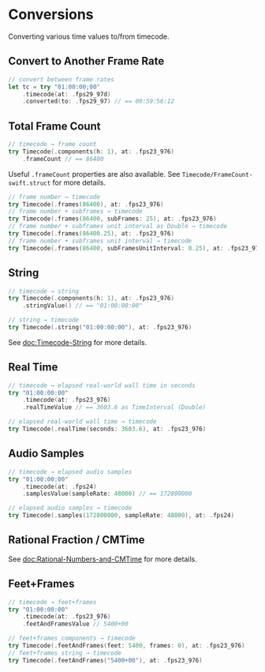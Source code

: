 # Conversions

Converting various time values to/from timecode.

## Convert to Another Frame Rate

```swift
// convert between frame rates
let tc = try "01:00:00;00"
    .timecode(at: .fps29_97d)
    .converted(to: .fps29_97) // == 00:59:56:12
```

## Total Frame Count

```swift
// timecode → frame count
try Timecode(.components(h: 1), at: .fps23_976)
    .frameCount // == 86400
```

Useful `.frameCount` properties are also available. See ``Timecode/FrameCount-swift.struct`` for more details.

```swift
// frame number → timecode
try Timecode(.frames(86400), at: .fps23_976)
// frame number + subframes → timecode
try Timecode(.frames(86400, subFrames: 25), at: .fps23_976)
// frame number + subframes unit interval as Double → timecode
try Timecode(.frames(86400.25), at: .fps23_976)
// frame number + subframes unit interval → timecode
try Timecode(.frames(86400, subFramesUnitInterval: 0.25), at: .fps23_976)
```

## String

```swift
// timecode → string
try Timecode(.components(h: 1), at: .fps23_976)
    .stringValue() // == "01:00:00:00"
```

```swift
// string → timecode
try Timecode(.string("01:00:00:00"), at: .fps23_976)
```

See <doc:Timecode-String> for more details.

## Real Time

```swift
// timecode → elapsed real-world wall time in seconds
try "01:00:00:00"
    .timecode(at: .fps23_976)
    .realTimeValue // == 3603.6 as TimeInterval (Double)
```

```swift
// elapsed real-world wall time → timecode
try Timecode(.realTime(seconds: 3603.6), at: .fps23_976)
```

## Audio Samples

```swift
// timecode → elapsed audio samples
try "01:00:00:00"
    .timecode(at: .fps24)
    .samplesValue(sampleRate: 48000) // == 172800000
```

```swift
// elapsed audio samples → timecode
try Timecode(.samples(172800000, sampleRate: 48000), at: .fps24)
```

## Rational Fraction / CMTime

See <doc:Rational-Numbers-and-CMTime> for more details.

## Feet+Frames

```swift
// timecode → feet+frames
try "01:00:00:00"
    .timecode(at: .fps23_976)
    .feetAndFramesValue // 5400+00
```

```swift
// feet+frames components → timecode
try Timecode(.feetAndFrames(feet: 5400, frames: 0), at: .fps23_976)
// feet+frames string → timecode
try Timecode(.feetAndFrames("5400+00"), at: .fps23_976)
```
